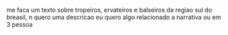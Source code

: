 <!-- # 🌐 Projeto de Aplicação de Bate-Papo Baseada no MQTT

Este projeto demonstra uma aplicação simples de bate-papo utilizando o **protocolo MQTT**. Através dele, é possível enviar e receber mensagens em tópicos específicos usando um usuário e senha definidos.

---

## ⚙️ Pré-requisitos

Instale a biblioteca MQTT para C:

```bash
sudo apt install libpaho-mqtt-dev
```

---

## 🔑 Configuração do Usuário

Crie um usuário para autenticação no Mosquitto:

```bash
sudo mosquitto_passwd -c /etc/mosquitto/passwd {nome_do_usuario}
```

> Você será solicitado a inserir a senha do usuário.

---

## 🚀 Rodando o Chat

### 1️⃣ Assinando um Tópico

Abra um terminal e rode o assinante para escutar mensagens em um tópico específico:

```bash
mosquitto_sub -h localhost -t "{topico}" -u "{nome_do_usuario}" -P "{senha_do_usuario}"
```

> O terminal ficará aguardando mensagens publicadas no tópico.

### 2️⃣ Publicando uma Mensagem

Em outro terminal, envie uma mensagem para o mesmo tópico:

```bash
mosquitto_pub -h localhost -t "{topico}" -m "{mensagem}" -u "{nome_do_usuario}" -P "{senha_do_usuario}"
```

> Assim que a mensagem for enviada, ela aparecerá no terminal do assinante.

---

## ⚠️ Observações

* O `{topico}` pode ser qualquer string que represente o canal de comunicação.
* Certifique-se de usar o mesmo usuário e senha nos comandos de publicação e assinatura.
* Para encerrar o assinante, pressione **`Ctrl + C`**.

---

💡 Dica: Use nomes de tópicos diferentes para canais separados e teste múltiplos usuários para simular um chat real. -->

me faca um texto sobre tropeiros, ervateiros e balseiros da regiao sul do breasil, n quero uma descricao eu quero algo relacionado a narrativa ou em 3 pessoa
